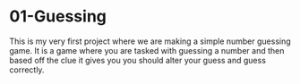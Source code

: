 # 01-Guessing
This is my very first project where we are making a simple number guessing game. It is a game where you are tasked with guessing a number and then based off the clue it gives you you should alter your guess and guess correctly.
